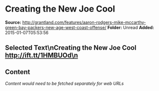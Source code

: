 # Creating the New Joe Cool

**Source:** http://grantland.com/features/aaron-rodgers-mike-mccarthy-green-bay-packers-new-age-west-coast-offense/
**Folder:** Unread
**Added:** 2015-01-07T05:53:56


## Selected Text\nCreating the New Joe Cool http://ift.tt/1HMBUOd\n

## Content
*Content would need to be fetched separately for web URLs*
